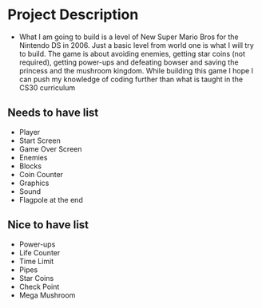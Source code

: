 # Project Description

- What I am going to build is a level of New Super Mario Bros for the Nintendo DS in 2006. Just a basic level from world one is what I will try to build. The game is about avoiding enemies, getting star coins (not required), getting power-ups and defeating bowser and saving the princess and the mushroom kingdom. While building this game I hope I can push my knowledge of coding further than what is taught in the CS30 curriculum

## Needs to have list

- Player
- Start Screen
- Game Over Screen
- Enemies
- Blocks
- Coin Counter
- Graphics
- Sound
- Flagpole at the end

## Nice to have list
- Power-ups
- Life Counter
- Time Limit 
- Pipes
- Star Coins
- Check Point 
- Mega Mushroom